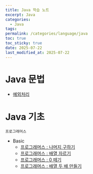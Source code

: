 ```yaml
---
title: Java 학습 노트
excerpt: Java
categories:
  - Java
tags: 
permalink: /categories/language/java
toc: true
toc_sticky: true
date: 2025-07-22
last_modified_at: 2025-07-22
---
```

# Java 문법
- [예외처리](/categories/language/java/grammers/error-n-exception)

# Java 기초
`프로그래머스`  
- Basic
	- [프로그래머스 : 나머지 구하기](/categories/language/java/programmers/P120810)  
	- [프로그래머스 : 배열 자르기](/categories/language/java/programmers/P120833)  
	- [프로그래머스 : 0 떼기](/categories/language/java/programmers/P181847)  
	- [프로그래머스 : 배열 두 배 만들기](/categories/language/java/programmers/P120809)  


